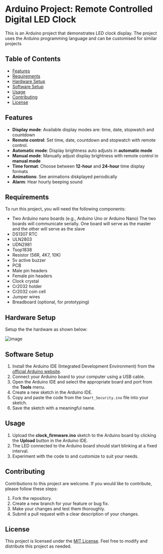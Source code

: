# Arduino Project: Remote Controlled Digital LED Clock

This is an Arduino project that demonstrates LED clock display. The project uses the Arduino programming language and can be customised for similar projects

## Table of Contents
- [Features](#features)
- [Requirements](#requirements)
- [Hardware Setup](#hardware-setup)
- [Software Setup](#software-setup)
- [Usage](#usage)
- [Contributing](#contributing)
- [License](#license)


## Features

-  **Display mode**: Available display modes are: time, date, stopwatch and countdown
-  **Remote control**: Set time, date, countdown and stopwatch with remote control.
-  **Automatic mode**: Display brightness auto adjusts in **automatic mode**
-  **Manual mode**: Manually adjust display brightness with remote control in **manual mode**
-  **Time format**: Choose between **12-hour** and **24-hour** time display formats
-  **Animations**: See animations diskplayed periodically
-  **Alarm**: Hear hourly beeping sound

## Requirements
To run this project, you will need the following components:
- Two  Arduino nano boards (e.g., Arduino Uno or Arduino Nano)
  The two boards will communicate serially. One board will serve as the master and the other will serve as the slave
- DS1307 RTC
- ULN2803
- UDN2981
- Tsop1838
- Resistor (56R, 4K7, 10K)
- 5v active buzzer
- PCB
- Male pin headers
- Female pin headers
- Clock crystal
- Cr2032 holder
- Cr2032 coin cell
- Jumper wires
- Breadboard (optional, for prototyping)

## Hardware Setup
Setup the the hardware as shown below:

![image](https://github.com/cgardesey/clock_firmware/assets/10109354/4f2db60a-e1a9-4372-a7e8-9ae1d2295ec9)



## Software Setup
1. Install the Arduino IDE (Integrated Development Environment) from the [official Arduino website](https://www.arduino.cc/en/software).
2. Connect your Arduino board to your computer using a USB cable.
3. Open the Arduino IDE and select the appropriate board and port from the **Tools** menu.
4. Create a new sketch in the Arduino IDE.
5. Copy and paste the code from the `Smart_Security.ino` file into your sketch.
6. Save the sketch with a meaningful name.

## Usage
1. Upload the **clock_firmware.ino** sketch to the Arduino board by clicking the **Upload** button in the Arduino IDE.
2. The LED connected to the Arduino board should start blinking at a fixed interval.
3. Experiment with the code to and customize to suit your needs.

## Contributing
Contributions to this project are welcome. If you would like to contribute, please follow these steps:
1. Fork the repository.
2. Create a new branch for your feature or bug fix.
3. Make your changes and test them thoroughly.
4. Submit a pull request with a clear description of your changes.

## License
This project is licensed under the [MIT License](LICENSE). Feel free to modify and distribute this project as needed.
